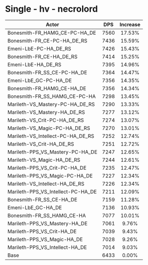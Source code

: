 # Single - hv - necrolord
| Actor | DPS | Increase |
|---|:---:|:---:|
|Bonesmith-FR_HAMG_CE-PC-HA_DE|7560|17.53%|
|Bonesmith-FR_CE-PC-HA_DE_RS|7436|15.59%|
|Emeni-LbE-PC-HA_DE_RS|7426|15.43%|
|Bonesmith-FR_CE-HA_DE_RS|7414|15.25%|
|Emeni-LbE-HA_DE_RS|7395|14.96%|
|Bonesmith-FR_SS_CE-PC-HA_DE|7364|14.47%|
|Emeni-LbE_GC-PC-HA_DE|7356|14.35%|
|Bonesmith-FR_HAMG_CE-HA_DE|7356|14.34%|
|Bonesmith-FR_SS_HAMG_CE-PC-HA|7298|13.45%|
|Marileth-VS_Mastery-PC-HA_DE_RS|7290|13.33%|
|Marileth-VS_Mastery-HA_DE_RS|7277|13.12%|
|Marileth-VS_Crit-PC-HA_DE_RS|7274|13.07%|
|Marileth-VS_Magic-PC-HA_DE_RS|7270|13.01%|
|Marileth-VS_Intellect-PC-HA_DE_RS|7252|12.74%|
|Marileth-VS_Crit-HA_DE_RS|7251|12.72%|
|Marileth-PPS_VS_Mastery-PC-HA_DE|7247|12.65%|
|Marileth-VS_Magic-HA_DE_RS|7244|12.61%|
|Marileth-PPS_VS_Crit-PC-HA_DE|7235|12.47%|
|Marileth-PPS_VS_Magic-PC-HA_DE|7227|12.34%|
|Marileth-VS_Intellect-HA_DE_RS|7226|12.34%|
|Marileth-PPS_VS_Intellect-PC-HA_DE|7211|12.09%|
|Bonesmith-FR_SS_CE-HA_DE|7159|11.28%|
|Emeni-LbE_GC-HA_DE|7136|10.93%|
|Bonesmith-FR_SS_HAMG_CE-HA|7077|10.01%|
|Marileth-PPS_VS_Mastery-HA_DE|7061|9.76%|
|Marileth-PPS_VS_Crit-HA_DE|7039|9.43%|
|Marileth-PPS_VS_Magic-HA_DE|7028|9.26%|
|Marileth-PPS_VS_Intellect-HA_DE|7014|9.03%|
|Base|6433|0.00%|
